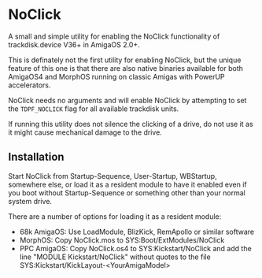 # NoClick

A small and simple utility for enabling the NoClick functionality of
trackdisk.device V36+ in AmigaOS 2.0+.

This is definately not the first utility for enabling NoClick, but the
unique feature of this one is that there are also native binaries available
for both AmigaOS4 and MorphOS running on classic Amigas with PowerUP
accelerators.

NoClick needs no arguments and will enable NoClick by attempting to set the
`TDPF_NOCLICK` flag for all available trackdisk units.

If running this utility does not silence the clicking of a drive, do not use
it as it might cause mechanical damage to the drive.


## Installation

Start NoClick from Startup-Sequence, User-Startup, WBStartup, somewhere
else, or load it as a resident module to have it enabled even if you
boot without Startup-Sequence or something other than your normal system
drive.

There are a number of options for loading it as a resident module:
 - 68k AmigaOS: Use LoadModule, BlizKick, RemApollo or similar software
 - MorphOS: Copy NoClick.mos to SYS:Boot/ExtModules/NoClick
 - PPC AmigaOS: Copy NoClick.os4 to SYS:Kickstart/NoClick and add the
   line "MODULE Kickstart/NoClick" without quotes to the file
   SYS:Kickstart/KickLayout-&lt;YourAmigaModel&gt;
